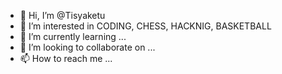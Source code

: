 - 👋 Hi, I’m @Tisyaketu
- 👀 I’m interested in CODING, CHESS, HACKNIG, BASKETBALL
- 🌱 I’m currently learning ...
- 💞️ I’m looking to collaborate on ...
- 📫 How to reach me ...

<!---
Tisyaketu/Tisyaketu is a ✨ special ✨ repository because its `README.md` (this file) appears on your GitHub profile.
You can click the Preview link to take a look at your changes.
--->

